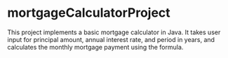# mortgageCalculatorProject
This project implements a basic mortgage calculator in Java. It takes user input for principal amount, annual interest rate, and period in years, and calculates the monthly mortgage payment using the formula.
